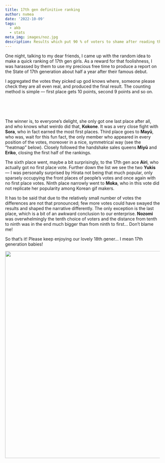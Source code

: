 ```yaml
---
title: 17th gen definitive ranking
author: nvmea
date: '2022-10-09'
tags:
  - akb
  - stats
meta_img: images/noz.jpg
description: Results which put 90 % of voters to shame after reading them.
---
```


<script src="{{< blogdown/postref >}}index_files/core-js/shim.min.js"></script>
<script src="{{< blogdown/postref >}}index_files/react/react.min.js"></script>
<script src="{{< blogdown/postref >}}index_files/react/react-dom.min.js"></script>
<script src="{{< blogdown/postref >}}index_files/reactwidget/react-tools.js"></script>
<script src="{{< blogdown/postref >}}index_files/htmlwidgets/htmlwidgets.js"></script>
<link href="{{< blogdown/postref >}}index_files/reactable/reactable.css" rel="stylesheet" />
<script src="{{< blogdown/postref >}}index_files/reactable-binding/reactable.js"></script>
<script src="{{< blogdown/postref >}}index_files/core-js/shim.min.js"></script>
<script src="{{< blogdown/postref >}}index_files/react/react.min.js"></script>
<script src="{{< blogdown/postref >}}index_files/react/react-dom.min.js"></script>
<script src="{{< blogdown/postref >}}index_files/reactwidget/react-tools.js"></script>
<script src="{{< blogdown/postref >}}index_files/htmlwidgets/htmlwidgets.js"></script>
<link href="{{< blogdown/postref >}}index_files/reactable/reactable.css" rel="stylesheet" />
<script src="{{< blogdown/postref >}}index_files/reactable-binding/reactable.js"></script>

One night, talking to my dear friends, I came up with the random idea to make a quick ranking of 17th gen girls. As a reward for that foolishness, I was harassed by them to use my precious free time to produce a report on the State of 17th generation about half a year after their famous debut.

I aggregated the votes they picked up god knows where, someone please check they are all even real, and produced the final result. The counting method is simple — first place gets 10 points, second 9 points and so on.

<br>

<div id="htmlwidget-1" class="reactable html-widget" style="width:auto;height:auto;"></div>
<script type="application/json" data-for="htmlwidget-1">{"x":{"tag":{"name":"Reactable","attribs":{"data":{"Member":["Kohama Kokone","Yamazaki Sora","Masai Mayū","Mizushima Miyū","Hashimoto Eriko","Satō Airi","Ōta Yuki","Hirata Yuki","Hotei Moka","Hatakeyama Nozomi"],"Points":[106,101,95,92,88,84,81,77,76,25],"Average Rank":[3.93,4.27,4.67,4.87,5.13,5.4,5.6,5.87,5.93,9.33],"Standings":[1,2,3,4,5,6,7,8,9,10]},"columns":[{"id":"Member","name":"Member","type":"character","sortNALast":true,"headerClassName":"sort-header","defaultSortDesc":false},{"id":"Points","name":"Points","type":"numeric","sortNALast":true,"headerClassName":"sort-header"},{"id":"Average Rank","name":"Average Rank","type":"numeric","sortNALast":true,"headerClassName":"sort-header","defaultSortDesc":false},{"id":"Standings","name":"Standings","type":"numeric","sortNALast":true,"headerClassName":"sort-header"}],"defaultSortDesc":true,"defaultPageSize":10,"borderless":true,"showSortIcon":false,"rowClassName":"my-row","theme":{"cellStyle":{"display":"flex","flexDirection":"column","justifyContent":"center"}},"dataKey":"df930282c7448fd436a178830d9d1723"},"children":[]},"class":"reactR_markup"},"evals":[],"jsHooks":[]}</script>

<br>

<br>

The winner is, to everyone’s delight, she only got one last place after all, and who knows what weirdo did that, **Kokone**. It was a very close fight with **Sora**, who in fact earned the most first places. Third place goes to **Mayū**, who was, wait for this fun fact, the only member who appeared in every position of the votes, moreover in a nice, symmetrical way (see the “heatmap” below). Closely followed the handshake sales queens **Miyū** and **Eriko**, closing the first half of the rankings.

The sixth place went, maybe a bit surprisingly, to the 17th gen ace **Airi**, who actually got no first place vote. Further down the list we see the two **Yukis** — I was personally surprised by Hirata not being that much popular, only sparsely occupying the front places of people’s votes and once again with no first place votes. Ninth place narrowly went to **Moka**, who in this vote did not replicate her popularity among Korean gif makers.

It has to be said that due to the relatively small number of votes the differences are not that pronounced; few more votes could have swayed the results and shaped the narrative differently. The only exception is the last place, which is a bit of an awkward conclusion to our enterprise. **Nozomi** was overwhelmingly the tenth choice of voters and the distance from tenth to ninth was in the end much bigger than from ninth to first… Don’t blame me!

So that’s it! Please keep enjoying our lovely 18th gener… I mean 17th generation babies!

<img src="{{< blogdown/postref >}}index_files/figure-html/unnamed-chunk-2-1.png" width="672" />

<div id="htmlwidget-2" class="reactable html-widget" style="width:auto;height:auto;"></div>
<script type="application/json" data-for="htmlwidget-2">{"x":{"tag":{"name":"Reactable","attribs":{"data":{"...1":[1,2,3,4,5,6,7,8,9,10],"nvmea":["Mizushima Miyū","Ōta Yuki","Hirata Yuki","Hashimoto Eriko","Masai Mayū","Satō Airi","Yamazaki Sora","Hatakeyama Nozomi","Hotei Moka","Kohama Kokone"],"mana":["Kohama Kokone","Yamazaki Sora","Mizushima Miyū","Masai Mayū","Hotei Moka","Hashimoto Eriko","Hirata Yuki","Ōta Yuki","Satō Airi","Hatakeyama Nozomi"],"otabe":["Yamazaki Sora","Mizushima Miyū","Ōta Yuki","Satō Airi","Kohama Kokone","Hirata Yuki","Masai Mayū","Hotei Moka","Hashimoto Eriko","Hatakeyama Nozomi"],"wlerin":["Yamazaki Sora","Satō Airi","Kohama Kokone","Mizushima Miyū","Hirata Yuki","Hashimoto Eriko","Ōta Yuki","Hatakeyama Nozomi","Hotei Moka","Masai Mayū"],"Peachie":["Yamazaki Sora","Masai Mayū","Satō Airi","Mizushima Miyū","Hashimoto Eriko","Hotei Moka","Hirata Yuki","Ōta Yuki","Kohama Kokone","Hatakeyama Nozomi"],"Lusankya":["Masai Mayū","Kohama Kokone","Yamazaki Sora","Hotei Moka","Ōta Yuki","Hirata Yuki","Satō Airi","Hashimoto Eriko","Mizushima Miyū","Hatakeyama Nozomi"],"Mettehpfan":["Hashimoto Eriko","Kohama Kokone","Hotei Moka","Mizushima Miyū","Satō Airi","Yamazaki Sora","Hirata Yuki","Masai Mayū","Ōta Yuki","Hatakeyama Nozomi"],"the_observer":["Masai Mayū","Hashimoto Eriko","Yamazaki Sora","Satō Airi","Hotei Moka","Mizushima Miyū","Hatakeyama Nozomi","Ōta Yuki","Kohama Kokone","Hirata Yuki"],"skyrin":["Ōta Yuki","Hirata Yuki","Masai Mayū","Kohama Kokone","Hashimoto Eriko","Mizushima Miyū","Hotei Moka","Satō Airi","Yamazaki Sora","Hatakeyama Nozomi"],"Bleat":["Kohama Kokone","Mizushima Miyū","Hotei Moka","Masai Mayū","Ōta Yuki","Hirata Yuki","Hashimoto Eriko","Yamazaki Sora","Satō Airi","Hatakeyama Nozomi"],"Kokkokrunch":["Kohama Kokone","Yamazaki Sora","Masai Mayū","Mizushima Miyū","Satō Airi","Hirata Yuki","Ōta Yuki","Hatakeyama Nozomi","Hashimoto Eriko","Hotei Moka"],"SunnyHighland":["Yamazaki Sora","Satō Airi","Hotei Moka","Kohama Kokone","Hashimoto Eriko","Hirata Yuki","Mizushima Miyū","Ōta Yuki","Masai Mayū","Hatakeyama Nozomi"],"mae":["Ōta Yuki","Yamazaki Sora","Kohama Kokone","Satō Airi","Masai Mayū","Hashimoto Eriko","Hotei Moka","Hirata Yuki","Mizushima Miyū","Hatakeyama Nozomi"],"Yunsua":["Hashimoto Eriko","Masai Mayū","Kohama Kokone","Ōta Yuki","Hirata Yuki","Satō Airi","Mizushima Miyū","Yamazaki Sora","Hotei Moka","Hatakeyama Nozomi"],"tszchinggg":["Hotei Moka","Kohama Kokone","Hashimoto Eriko","Hirata Yuki","Mizushima Miyū","Masai Mayū","Satō Airi","Ōta Yuki","Hatakeyama Nozomi","Yamazaki Sora"]},"columns":[{"id":"...1","name":"Rank","type":"numeric","style":{"position":"sticky","left":0,"background":"#fff","zIndex":1},"headerStyle":{"position":"sticky","left":0,"background":"#fff","zIndex":1}},{"id":"nvmea","name":"nvmea","type":"character"},{"id":"mana","name":"mana","type":"character"},{"id":"otabe","name":"otabe","type":"character"},{"id":"wlerin","name":"wlerin","type":"character"},{"id":"Peachie","name":"Peachie","type":"character"},{"id":"Lusankya","name":"Lusankya","type":"character"},{"id":"Mettehpfan","name":"Mettehpfan","type":"character"},{"id":"the_observer","name":"the_observer","type":"character"},{"id":"skyrin","name":"skyrin","type":"character"},{"id":"Bleat","name":"Bleat","type":"character"},{"id":"Kokkokrunch","name":"Kokkokrunch","type":"character"},{"id":"SunnyHighland","name":"SunnyHighland","type":"character"},{"id":"mae","name":"mae","type":"character"},{"id":"Yunsua","name":"Yunsua","type":"character"},{"id":"tszchinggg","name":"tszchinggg","type":"character"}],"sortable":false,"defaultPageSize":10,"bordered":true,"compact":true,"style":{"fontSize":14},"dataKey":"299af016ea8578e40e76281a780bf5bc"},"children":[]},"class":"reactR_markup"},"evals":[],"jsHooks":[]}</script>
<style type="text/css">
.sort-header[aria-sort="ascending"] {
  box-shadow: inset 0 3px 0 0 rgba(0, 0, 0, 0.6) !important;
}
.sort-header[aria-sort="descending"] {
  box-shadow: inset 0 -3px 0 0 rgba(0, 0, 0, 0.6) !important;
}
.sort-header {
  transition: box-shadow 0.3s cubic-bezier(0.175, 0.885, 0.32, 1.275);
}
.my-row:hover {
  background-color: #FFE6E6;
}
</style>
